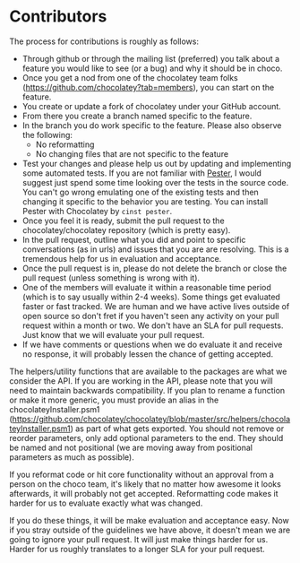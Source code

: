 Contributors
============

The process for contributions is roughly as follows:

 * Through github or through the mailing list (preferred) you talk about a feature you would like to see (or a bug) and why it should be in choco.
 * Once you get a nod from one of the chocolatey team folks (https://github.com/chocolatey?tab=members), you can start on the feature.
 * You create or update a fork of chocolatey under your GitHub account.
 * From there you create a branch named specific to the feature.
 * In the branch you do work specific to the feature. Please also observe the following:
    * No reformatting
    * No changing files that are not specific to the feature
 * Test your changes and please help us out by updating and implementing some automated tests. If you are not familiar with [Pester](https://github.com/pester/Pester), I would suggest just spend some time looking over the tests in the source code. You can't go wrong emulating one of the existing tests and then changing it specific to the behavior you are testing.  You can install Pester with Chocolatey by ```cinst pester```.
 * Once you feel it is ready, submit the pull request to the chocolatey/chocolatey repository (which is pretty easy).
 * In the pull request, outline what you did and point to specific conversations (as in urls) and issues that you are are resolving. This is a tremendous help for us in evaluation and acceptance.
 * Once the pull request is in, please do not delete the branch or close the pull request (unless something is wrong with it).
 * One of the members will evaluate it within a reasonable time period (which is to say usually within 2-4 weeks). Some things get evaluated faster or fast tracked. We are human and we have active lives outside of open source so don't fret if you haven't seen any activity on your pull request within a month or two. We don't have an SLA for pull requests. Just know that we will evaluate your pull request.
 * If we have comments or questions when we do evaluate it and receive no response, it will probably lessen the chance of getting accepted.

The helpers/utility functions that are available to the packages are what we consider the API. If you are working in the API, please note that you will need to maintain backwards compatibility. If you plan to rename a function or make it more generic, you must provide an alias in the chocolateyInstaller.psm1 (https://github.com/chocolatey/chocolatey/blob/master/src/helpers/chocolateyInstaller.psm1) as part of what gets exported. You should not remove or reorder parameters, only add optional parameters to the end. They should be named and not positional (we are moving away from positional parameters as much as possible).

If you reformat code or hit core functionality without an approval from a person on the choco team, it's likely that no matter how awesome it looks afterwards, it will probably not get accepted. Reformatting code makes it harder for us to evaluate exactly what was changed.

If you do these things, it will be make evaluation and acceptance easy. Now if you stray outside of the guidelines we have above, it doesn't mean we are going to ignore your pull request. It will just make things harder for us.  Harder for us roughly translates to a longer SLA for your pull request.

